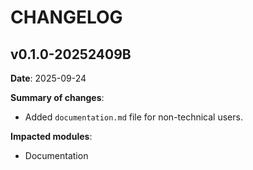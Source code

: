 # CHANGELOG

## v0.1.0-20252409B

**Date**: 2025-09-24

**Summary of changes**:
- Added `documentation.md` file for non-technical users.

**Impacted modules**:
- Documentation

